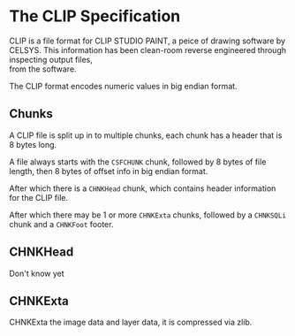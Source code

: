 # The CLIP Specification
CLIP is a file format for CLIP STUDIO PAINT, a peice of drawing software by CELSYS.
This information has been clean-room reverse engineered through inspecting output files,  
from the software.

The CLIP format encodes numeric values in big endian format.

## Chunks
A CLIP file is split up in to multiple chunks, each chunk has a header that is 8 bytes long.

A file always starts with the `CSFCHUNK` chunk, followed by 8 bytes of file length, then 8 bytes of offset info in big endian format.

After which there is a `CHNKHead` chunk, which contains header information for the CLIP file.

After which there may be 1 or more `CHNKExta` chunks, followed by a `CHNKSQLi` chunk and a `CHNKFoot` footer.

## CHNKHead

Don't know yet

## CHNKExta

CHNKExta the image data and layer data, it is compressed via zlib.

